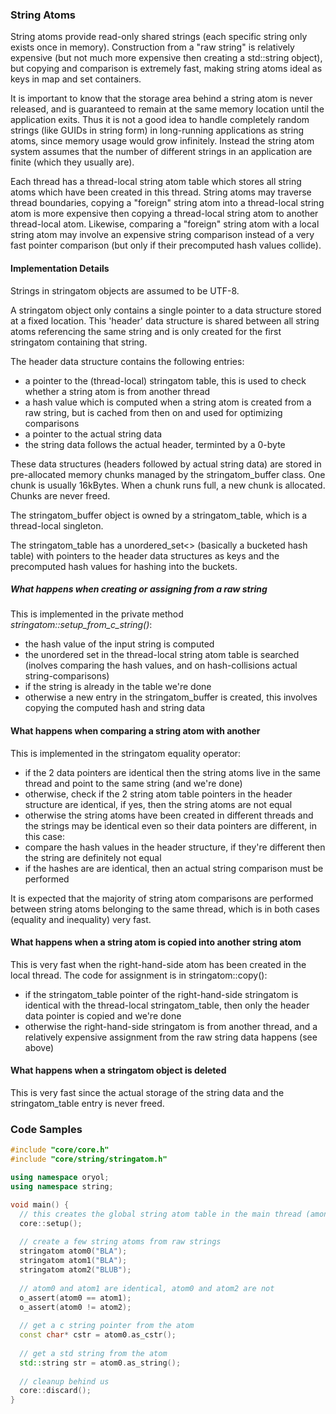 ### String Atoms ###

String atoms provide read-only shared strings (each specific string only exists once in memory). Construction from a "raw string"
is relatively expensive (but not much more expensive then creating a std::string object), but copying and comparison is extremely fast, making string atoms ideal as keys in map 
and set containers.

It is important to know that the storage area behind a string atom is never released, and is guaranteed to remain
at the same memory location until the application exits. Thus it is not a good idea to handle completely random
strings (like GUIDs in string form) in long-running applications as string atoms, since memory usage would grow
infinitely. Instead the string atom system assumes that the number of different strings in an application are
finite (which they usually are).

Each thread has a thread-local string atom table which stores all string atoms which have been created in this thread.
String atoms may traverse thread boundaries, copying a "foreign" string atom into a thread-local string atom is more
expensive then copying a thread-local string atom to another thread-local atom. Likewise, comparing a "foreign"
string atom with a local string atom may involve an expensive string comparison instead of a very fast pointer
comparison (but only if their precomputed hash values collide).

#### Implementation Details ####

Strings in stringatom objects are assumed to be UTF-8.

A stringatom object only contains a single pointer to a data structure stored at a fixed location. This 'header' data
structure is shared between all string atoms referencing the same string and is only created for the
first stringatom containing that string.

The header data structure contains the following entries:

* a pointer to the (thread-local) stringatom table, this is used to check whether a string atom is from another thread
* a hash value which is computed when a string atom is created from a raw string, but is cached from then on and used for optimizing comparisons
* a pointer to the actual string data
* the string data follows the actual header, terminted by a 0-byte

These data structures (headers followed by actual string data) are stored in pre-allocated memory chunks managed by
the stringatom_buffer class. One chunk is usually 16kBytes. When a chunk runs full, a new chunk is allocated.
Chunks are never freed.

The stringatom_buffer object is owned by a stringatom_table, which is a thread-local singleton.

The stringatom_table has a unordered_set<> (basically a bucketed hash table) with pointers to the header data
structures as keys and the precomputed hash values for hashing into the buckets.

##### What happens when creating or assigning from a raw string #####

This is implemented in the private method _stringatom::setup_from_c_string()_:

* the hash value of the input string is computed
* the unordered set in the thread-local string atom table is searched (inolves comparing the 
hash values, and on hash-collisions actual string-comparisons)
* if the string is already in the table we're done
* otherwise a new entry in the stringatom_buffer is created, this involves copying the computed hash and string data

#### What happens when comparing a string atom with another #####

This is implemented in the stringatom equality operator:

* if the 2 data pointers are identical then the string atoms live in the same thread and point to the 
same string (and we're done)
* otherwise, check if the 2 string atom table pointers in the header structure are identical, if yes, then
the string atoms are not equal
* otherwise the string atoms have been created in different threads and the strings may be identical even so their
data pointers are different, in this case:
* compare the hash values in the header structure, if they're different then the string are definitely not equal
* if the hashes are are identical, then an actual string comparison must be performed

It is expected that the majority of string atom comparisons are performed between string atoms belonging to the same
thread, which is in both cases (equality and inequality) very fast.

#### What happens when a string atom is copied into another string atom ####

This is very fast when the right-hand-side atom has been created in the local thread. The code
for assignment is in stringatom::copy():

* if the stringatom_table pointer of the right-hand-side stringatom is identical with the thread-local
stringatom_table, then only the header data pointer is copied and we're done
* otherwise the right-hand-side stringatom is from another thread, and a relatively expensive assignment from the raw string data
happens (see above)

#### What happens when a stringatom object is deleted ####

This is very fast since the actual storage of the string data and the stringatom_table entry is never freed.

### Code Samples ###

```cpp
#include "core/core.h"
#include "core/string/stringatom.h"

using namespace oryol;
using namespace string;

void main() {
  // this creates the global string atom table in the main thread (among others)
  core::setup();
  
  // create a few string atoms from raw strings
  stringatom atom0("BLA");
  stringatom atom1("BLA");
  stringatom atom2("BLUB");
  
  // atom0 and atom1 are identical, atom0 and atom2 are not
  o_assert(atom0 == atom1);
  o_assert(atom0 != atom2);
  
  // get a c string pointer from the atom
  const char* cstr = atom0.as_cstr();
  
  // get a std string from the atom
  std::string str = atom0.as_string();
  
  // cleanup behind us
  core::discard();
}
```
